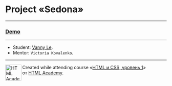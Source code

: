 # Project «Sedona»
---
### [Demo](https://vannyle.github.io/sedona/)
---
* Student: [Vanny Le](https://up.htmlacademy.ru/htmlcss/26/user/1163991).
* Mentor: `Victoria Kovalenko`.
---

<a href="https://htmlacademy.ru/intensive/htmlcss"><img align="left" width="50" height="50" alt="HTML Academy" src="https://up.htmlacademy.ru/static/img/intensive/htmlcss/logo-for-github-2.png"></a>

Created while attending course «[HTML и CSS, уровень 1](https://htmlacademy.ru/intensive/htmlcss)» от [HTML Academy](https://htmlacademy.ru).
